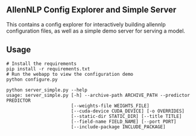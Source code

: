 

## AllenNLP Config Explorer and Simple Server

This contains a config explorer for interactively building allennlp configuration files, as well as a simple demo server for serving a model.

## Usage

```
# Install the requirements
pip install -r requirements.txt
# Run the webapp to view the configuration demo
python configure.py

python server_simple.py --help
usage: server_simple.py [-h] --archive-path ARCHIVE_PATH --predictor PREDICTOR
                        [--weights-file WEIGHTS_FILE]
                        [--cuda-device CUDA_DEVICE] [-o OVERRIDES]
                        [--static-dir STATIC_DIR] [--title TITLE]
                        [--field-name FIELD_NAME] [--port PORT]
                        [--include-package INCLUDE_PACKAGE]

```
